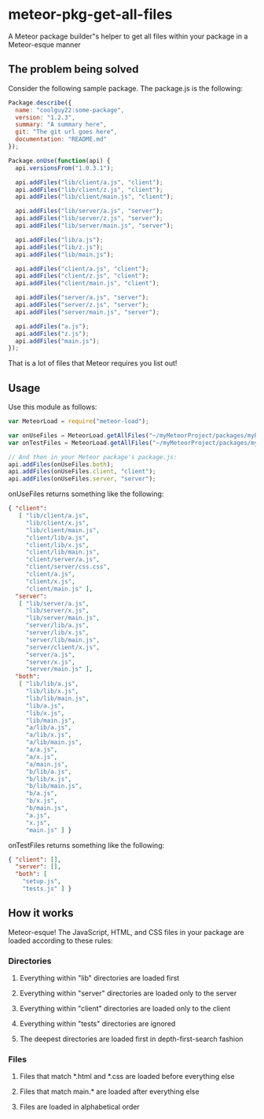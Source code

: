 # meteor-pkg-get-all-files

A Meteor package builder"s helper to get all files within your package in a
Meteor-esque manner

## The problem being solved

Consider the following sample package. The package.js is the following:

```javascript
Package.describe({
  name: "coolguy22:some-package",
  version: "1.2.3",
  summary: "A summary here",
  git: "The git url goes here",
  documentation: "README.md"
});

Package.onUse(function(api) {
  api.versionsFrom("1.0.3.1");

  api.addFiles("lib/client/a.js", "client");
  api.addFiles("lib/client/z.js", "client");
  api.addFiles("lib/client/main.js", "client");

  api.addFiles("lib/server/a.js", "server");
  api.addFiles("lib/server/z.js", "server");
  api.addFiles("lib/server/main.js", "server");

  api.addFiles("lib/a.js");
  api.addFiles("lib/z.js");
  api.addFiles("lib/main.js");

  api.addFiles("client/a.js", "client");
  api.addFiles("client/z.js", "client");
  api.addFiles("client/main.js", "client");

  api.addFiles("server/a.js", "server");
  api.addFiles("server/z.js", "server");
  api.addFiles("server/main.js", "server");

  api.addFiles("a.js");
  api.addFiles("z.js");
  api.addFiles("main.js");
});
```

That is a lot of files that Meteor requires you list out!

## Usage

Use this module as follows:

```javascript
var MeteorLoad = require("meteor-load");

var onUseFiles = MeteorLoad.getAllFiles("~/myMeteorProject/packages/myPackage");
var onTestFiles = MeteorLoad.getAllFiles("~/myMeteorProject/packages/myPackage/tests");

// And then in your Meteor package's package.js:
api.addFiles(onUseFiles.both);
api.addFiles(onUseFiles.client, "client");
api.addFiles(onUseFiles.server, "server");
```

onUseFiles returns something like the following:

```json
{ "client":
   [ "lib/client/a.js",
     "lib/client/x.js",
     "lib/client/main.js",
     "client/lib/a.js",
     "client/lib/x.js",
     "client/lib/main.js",
     "client/server/a.js",
     "client/server/css.css",
     "client/a.js",
     "client/x.js",
     "client/main.js" ],
  "server":
   [ "lib/server/a.js",
     "lib/server/x.js",
     "lib/server/main.js",
     "server/lib/a.js",
     "server/lib/x.js",
     "server/lib/main.js",
     "server/client/x.js",
     "server/a.js",
     "server/x.js",
     "server/main.js" ],
  "both":
   [ "lib/lib/a.js",
     "lib/lib/x.js",
     "lib/lib/main.js",
     "lib/a.js",
     "lib/x.js",
     "lib/main.js",
     "a/lib/a.js",
     "a/lib/x.js",
     "a/lib/main.js",
     "a/a.js",
     "a/x.js",
     "a/main.js",
     "b/lib/a.js",
     "b/lib/x.js",
     "b/lib/main.js",
     "b/a.js",
     "b/x.js",
     "b/main.js",
     "a.js",
     "x.js",
     "main.js" ] }
```

onTestFiles returns something like the following:

```json
{ "client": [],
  "server": [],
  "both": [
    "setup.js",
    "tests.js" ] }
```

## How it works

Meteor-esque! The JavaScript, HTML, and CSS files in your package are loaded
according to these rules:

### Directories

1. Everything within "lib" directories are loaded first

2. Everything within "server" directories are loaded only to the server

3. Everything within "client" directories are loaded only to the client

4. Everything within "tests" directories are ignored

5. The deepest directories are loaded first in depth-first-search fashion

### Files

1. Files that match *.html and *.css  are loaded before everything else

2. Files that match main.* are loaded after everything else

3. Files are loaded in alphabetical order
